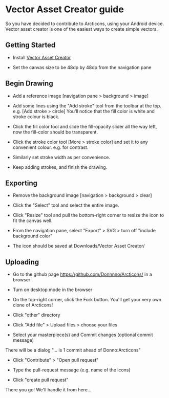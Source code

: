# Vector Asset Creator guide

So you have decided to contribute to Arcticons, using your Android device.
Vector asset creator is one of the easiest ways to create simple vectors.

## Getting Started

- Install [Vector Asset Creator](https://play.google.com/store/apps/details?id=com.inglesdivino.vectorassetcreator)

- Set the canvas size to be 48dp by 48dp from the navigation pane

## Begin Drawing

- Add a reference image [navigation pane > background > image]

- Add some lines using the "Add stroke" tool from the toolbar at the top. e.g. [Add stroke > circle]
You'll notice that the fill color is white and stroke colour is black.

- Click the fill color tool and slide the fill-opacity slider all the way left, now the fill-color should be transparent.

- Click the stroke color tool [More > stroke color] and set it to any convenient colour. e.g. for contrast.

- Similarly set stroke width as per convenience.

- Keep adding strokes, and finish the drawing.

## Exporting

- Remove the background image [navigation > background > clear]

- Click the "Select" tool and select the entire image.

- Click "Resize" tool and pull the bottom-right corner to resize the icon to fit the canvas well.

- From the navigation pane, select "Export" > SVG > turn off "include background color"

- The icon should be saved at Downloads/Vector Asset Creator/

## Uploading

- Go to the github page <https://github.com/Donnnno/Arcticons/> in a browser

- Turn on desktop mode in the browser

- On the top-right corner, click the Fork button. You'll get your very own clone of Arcticons!

- Click "other" directory

- Click "Add file" > Upload files > choose your files

- Select your masterpiece(s) and Commit changes (optional commit message)

There will be a dialog "... is 1 commit ahead of Donno:Arcticons"

- Click "Contribute" > "Open pull request"

- Type the pull-request message (e.g. name of the icons)

- Click "create pull request"

There you go! We'll handle it from here...

